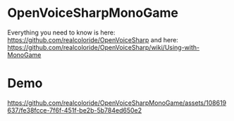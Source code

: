 # OpenVoiceSharpMonoGame

Everything you need to know is here: https://github.com/realcoloride/OpenVoiceSharp and here: https://github.com/realcoloride/OpenVoiceSharp/wiki/Using-with-MonoGame

# Demo

https://github.com/realcoloride/OpenVoiceSharpMonoGame/assets/108619637/fe38fcce-7f6f-451f-be2b-5b784ed650e2

